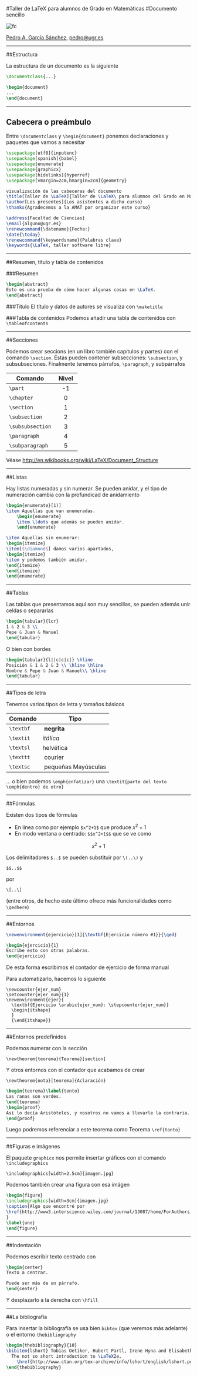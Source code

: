 #Taller de LaTeX para alumnos de Grado en Matemáticas
#Documento sencillo

![fc](../Imagenes/fc.jpg)

[Pedro A. García Sánchez](http://www.ugr.es/local/pedro), <pedro@ugr.es>

***

##Estructura

La estructura de un documento es la siguiente

```latex
\documentclass{...}

\begin{document}
...
\end{document}
```

***

## Cabecera o preámbulo

Entre `\documentclass` y `\begin{document}` ponemos declaraciones y paquetes que vamos a necesitar

```latex
\usepackage[utf8]{inputenc}
\usepackage[spanish]{babel}
\usepackage{enumerate}
\usepackage{graphicx}
\usepackage[hidelinks]{hyperref}
\usepackage[vmargin=2cm,hmargin=2cm]{geometry}

visualización de las cabeceras del documento
\title[Taller de \LaTeX]{Taller de \LaTeX\ para alumnos del Grado en Matemáticas}
\author[Los presentes]{Los asistentes a dicho curso}
\thanks{Agradecemos a la AMAT por organizar este curso}

\address{Facultad de Ciencias}
\email{alguno@ugr.es}
\renewcommand{\datename}{Fecha:}
\date{\today}
\renewcommand{\keywordsname}{Palabras clave}
\keywords{\LaTeX, taller software libre}
```

***

##Resumen, título y tabla de contenidos

###Resumen

```latex
\begin{abstract}
Esto es una prueba de cómo hacer algunas cosas en \LaTeX.
\end{abstract}
```

###Título
El título y datos de autores se visualiza con `\maketitle`

###Tabla de contenidos
Podemos añadir una tabla de contenidos con `\tableofcontents`

***

##Secciones

Podemos crear seccions (en un libro también capítulos y partes) con el comando `\section`. Éstas pueden contener subsecciones: `\subsection`, y subsubseciones. Finalmente tenemos párrafos, `\paragraph`, y subpárrafos


| Comando	| Nivel |
| --- | :----: |
|`\part`	| -1 |
|`\chapter`	| 0 |
|`\section`	| 1 |
|`\subsection` |	2 |
|`\subsubsection` |	3 |
|`\paragraph`	| 4 |
|`\subparagraph`	| 5 |

Véase <http://en.wikibooks.org/wiki/LaTeX/Document_Structure>

***

##Listas

Hay listas numeradas y sin numerar. Se pueden anidar, y el tipo de numeración cambia con la profundicad de anidamiento

```latex
\begin{enumerate}[1)]
\item Aquellas que van enumeradas.
	\begin{enumerate}
	\item \ldots que además se pueden anidar.
	\end{enumerate}

\item Aquellas sin enumerar:
\begin{itemize}
\item[$\diamond$] damos varios apartados,
\begin{itemize}
\item y podemos también anidar.
\end{itemize}
\end{itemize}
\end{enumerate}
```

***

##Tablas

Las tablas que presentamos aquí son muy sencillas, se pueden además unir celdas o separarlas

```latex
\begin{tabular}{lcr}
1 & 2 & 3 \\
Pepe & Juan & Manuel
\end{tabular}
```

O bien con bordes

```latex
\begin{tabular}{l||c|c|c|} \hline
Posición & 1 & 2 & 3 \\ \hline \hline
Nombre & Pepe & Juan & Manuel\\ \hline
\end{tabular}
```

***

##Tipos de letra

Tenemos varios tipos de letra y tamaños básicos

Comando | Tipo
--- | ---
`\textbf` | **negrita**
`\textit` | *itálica*
`\textsl` | helvética
`\texttt` | courier
`\textsc` | pequeñas Mayúsculas

 ... o bien podemos `\emph{enfatizar}` una `\textit{parte del texto \emph{dentro} de otro}`

***

##Fórmulas

Existen dos tipos de fórmulas
- En línea como por ejemplo `$x^2+1$` que produce $x^2+1$  
- En modo ventana o centrado: `$$x^2+1$$` que se ve como

$$x^2+1$$

Los delimitadores `$..$` se pueden substituir por `\(..\)` y
```
$$..$$
```
por
```
\[..\]
```
(entre otros, de hecho este último ofrece más funcionalidades como `\qedhere`)

***

##Entornos

```latex
\newenvironment{ejercicio}[1]{\textbf{Ejercicio número #1}}{\qed}
```

```LaTeX
\begin{ejercicio}{1}
Escribe esto con otras palabras.
\end{ejercicio}
```

De esta forma escribimos el contador de ejercicio de forma manual

Para automatizarlo, hacemos lo siguiente

```
\newcounter{ejer_num}
\setcounter{ejer_num}{1}
\newenvironment{ejer}{
  \textbf{Ejercicio \arabic{ejer_num}: \stepcounter{ejer_num}}
  \begin{itshape}
  }
  {\end{itshape}}
```

***

##Entornos predefinidos

Podemos numerar con la sección
```
\newtheorem{teorema}{Teorema}[section]
```
Y otros entornos con el contador que acabamos de crear

```
\newtheorem{nota}[teorema]{Aclaración}
```


```latex
\begin{teorema}\label{tonto}
Las ranas son verdes.
\end{teorema}
\begin{proof}
Así lo decía Aristóteles, y nosotros no vamos a llevarle la contraria.
\end{proof}
```
Luego podremos referenciar a este teorema como Teorema `\ref{tonto}`

***

##Figuras e imágenes

El paquete `graphicx` nos permite insertar gráficos con el comando `\includegraphics`

```
\includegraphics[width=2.5cm]{imagen.jpg}
```

Podemos también crear una figura con esa imágen

```latex
\begin{figure}
\includegraphics[width=3cm]{imagen.jpg}  
\caption{Algo que encontré por
\href{http://www3.interscience.wiley.com/journal/13087/home/ForAuthors.html}{ahí.}
}
\label{uno}
\end{figure}
```
***

##Indentación

Podemos escribir texto centrado con
```latex
\begin{center}
Texto a centrar.

Puede ser más de un párrafo.
\end{center}
```

Y desplazarlo a la derecha con `\hfill`

***

##La bibliografía

Para insertar la bibliografía se usa bien `bibtex` (que veremos más adelante) o el entorno `thebibliography`

```latex
\begin{thebibliography}{10}
\bibitem{lshort} Tobias Oetiker, Hubert Partl, Irene Hyna and Elisabeth Schlegl,
  The not so short introduction to \LaTeX2e,
    \href{http://www.ctan.org/tex-archive/info/lshort/english/lshort.pdf}{ctan.org}.
\end{thebibliography}
```
